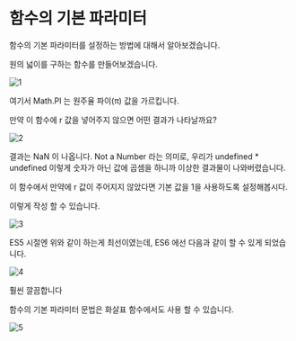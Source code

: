 # 함수의 기본 파라미터

함수의 기본 파라미터를 설정하는 방법에 대해서 알아보겠습니다.

원의 넓이를 구하는 함수를 만들어보겠습니다.

![1](https://user-images.githubusercontent.com/67893516/100460886-4cee0280-310b-11eb-8488-ac4a1fe1f68c.png)


여기서 Math.PI 는 원주율 파이(π) 값을 가르킵니다.

만약 이 함수에 r 값을 넣어주지 않으면 어떤 결과가 나타날까요?

![2](https://user-images.githubusercontent.com/67893516/100460888-4d869900-310b-11eb-89f3-c52a70b43f8a.png)


결과는 NaN 이 나옵니다. Not a Number 라는 의미로, 우리가 undefined * undefined 이렇게 숫자가 아닌 값에 곱셈을 하니까 이상한 결과물이 나와버렸습니다.

이 함수에서 만약에 r 값이 주어지지 않았다면 기본 값을 1을 사용하도록 설정해봅시다.

이렇게 작성 할 수 있습니다.

![3](https://user-images.githubusercontent.com/67893516/100460891-4eb7c600-310b-11eb-9ec4-fbd04489a9dc.png)

ES5 시절엔 위와 같이 하는게 최선이였는데, ES6 에선 다음과 같이 할 수 있게 되었습니다.

![4](https://user-images.githubusercontent.com/67893516/100460896-4fe8f300-310b-11eb-931b-bf0abe01bb01.png)


훨씬 깔끔합니다

함수의 기본 파라미터 문법은 화살표 함수에서도 사용 할 수 있습니다.

![5](https://user-images.githubusercontent.com/67893516/100460899-50818980-310b-11eb-9f4e-71e42547b529.png)
